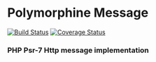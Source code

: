 # Polymorphine Message
[![Build Status](https://travis-ci.org/shudd3r/polymorphine-message.svg?branch=develop)](https://travis-ci.org/shudd3r/polymorphine-message)
[![Coverage Status](https://coveralls.io/repos/github/shudd3r/polymorphine-message/badge.svg?branch=develop)](https://coveralls.io/github/shudd3r/polymorphine-message?branch=develop)
### PHP Psr-7 Http message implementation
